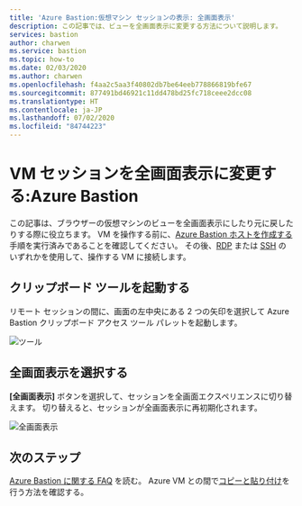 ```yaml
---
title: 'Azure Bastion:仮想マシン セッションの表示: 全画面表示'
description: この記事では、ビューを全画面表示に変更する方法について説明します。
services: bastion
author: charwen
ms.service: bastion
ms.topic: how-to
ms.date: 02/03/2020
ms.author: charwen
ms.openlocfilehash: f4aa2c5aa3f40802db7be64eeb778866819bfe67
ms.sourcegitcommit: 877491bd46921c11dd478bd25fc718ceee2dcc08
ms.translationtype: HT
ms.contentlocale: ja-JP
ms.lasthandoff: 07/02/2020
ms.locfileid: "84744223"
---
```

# <a name="change-to-full-screen-view-for-a-vm-session-azure-bastion"></a>VM セッションを全画面表示に変更する:Azure Bastion

この記事は、ブラウザーの仮想マシンのビューを全画面表示にしたり元に戻したりする際に役立ちます。 VM を操作する前に、[Azure Bastion ホストを作成する](bastion-create-host-portal.md)手順を実行済みであることを確認してください。 その後、[RDP](bastion-connect-vm-rdp.md) または [SSH](bastion-connect-vm-ssh.md) のいずれかを使用して、操作する VM に接続します。

## <a name="launch-the-clipboard-tool"></a>クリップボード ツールを起動する

リモート セッションの間に、画面の左中央にある 2 つの矢印を選択して Azure Bastion クリップボード アクセス ツール パレットを起動します。

![ツール](./media/bastion-vm-manage/left.png)

## <a name="select-full-screen"></a>全画面表示を選択する

**[全画面表示]** ボタンを選択して、セッションを全画面エクスペリエンスに切り替えます。 切り替えると、セッションが全画面表示に再初期化されます。

![全画面表示](./media/bastion-vm-manage/full-screen.png)
 
## <a name="next-steps"></a>次のステップ

[Azure Bastion に関する FAQ](bastion-faq.md) を読む。
Azure VM との間で[コピーと貼り付け](bastion-vm-copy-paste.md)を行う方法を確認する。
